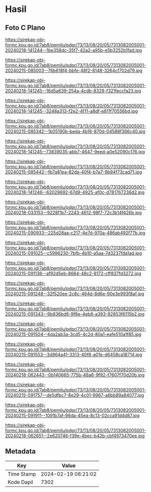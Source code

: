 # Hasil

## Foto C Plano

https://sirekap-obj-formc.kpu.go.id/7ab8/pemilu/pdpr/73/13/08/20/05/7313082005001-20240218-141244--1be358dc-35f7-42a2-a95b-e5b3252b1fad.jpg

https://sirekap-obj-formc.kpu.go.id/7ab8/pemilu/pdpr/73/13/08/20/05/7313082005001-20240215-085003--76b618f4-bbfe-48f2-8148-3264cf702d79.jpg

https://sirekap-obj-formc.kpu.go.id/7ab8/pemilu/pdpr/73/13/08/20/05/7313082005001-20240218-141245--16d5a639-254a-4cdb-8329-f321feccfa23.jpg

https://sirekap-obj-formc.kpu.go.id/7ab8/pemilu/pdpr/73/13/08/20/05/7313082005001-20240218-141245--3248a313-f2e2-4f11-a8df-e811f70556bd.jpg

https://sirekap-obj-formc.kpu.go.id/7ab8/pemilu/pdpr/73/13/08/20/05/7313082005001-20240215-085342--1b05190b-beda-4b16-870d-04588f366c40.jpg

https://sirekap-obj-formc.kpu.go.id/7ab8/pemilu/pdpr/73/13/08/20/05/7313082005001-20240218-141245--73839035-abb7-4647-9eed-a0e52090c176.jpg

https://sirekap-obj-formc.kpu.go.id/7ab8/pemilu/pdpr/73/13/08/20/05/7313082005001-20240215-085442--fb7a81ea-82da-40f4-b7a7-9b94f73cad71.jpg

https://sirekap-obj-formc.kpu.go.id/7ab8/pemilu/pdpr/73/13/08/20/05/7313082005001-20240218-141246--62029692-67d9-4925-af0c-d781767236d2.jpg

https://sirekap-obj-formc.kpu.go.id/7ab8/pemilu/pdpr/73/13/08/20/05/7313082005001-20240218-033153--9228f1b7-2243-4612-98f7-72c3b14f426b.jpg

https://sirekap-obj-formc.kpu.go.id/7ab8/pemilu/pdpr/73/13/08/20/05/7313082005001-20240215-090933--225d28aa-c217-4e7d-970a-486ab492f77b.jpg

https://sirekap-obj-formc.kpu.go.id/7ab8/pemilu/pdpr/73/13/08/20/05/7313082005001-20240215-091025--c5996230-7bfb-4b10-a5aa-7d3237fda1ad.jpg

https://sirekap-obj-formc.kpu.go.id/7ab8/pemilu/pdpr/73/13/08/20/05/7313082005001-20240215-091136--af92d5eb-8664-48c2-8172-cff837fd3272.jpg

https://sirekap-obj-formc.kpu.go.id/7ab8/pemilu/pdpr/73/13/08/20/05/7313082005001-20240215-091248--32f520ee-2c8c-464d-8d6e-90e3e993f8af.jpg

https://sirekap-obj-formc.kpu.go.id/7ab8/pemilu/pdpr/73/13/08/20/05/7313082005001-20240215-091343--9b936bd6-9f8e-4eb8-a393-82853f6115b2.jpg

https://sirekap-obj-formc.kpu.go.id/7ab8/pemilu/pdpr/73/13/08/20/05/7313082005001-20240215-091504--4da2ab3a-3cd5-4c2d-80a1-eafe510a1f85.jpg

https://sirekap-obj-formc.kpu.go.id/7ab8/pemilu/pdpr/73/13/08/20/05/7313082005001-20240215-091553--3d964a41-3313-40f8-a01e-d6458ca18714.jpg

https://sirekap-obj-formc.kpu.go.id/7ab8/pemilu/pdpr/73/13/08/20/05/7313082005001-20240218-062443--0b140665-775b-48a6-9f92-f7607f70d20b.jpg

https://sirekap-obj-formc.kpu.go.id/7ab8/pemilu/pdpr/73/13/08/20/05/7313082005001-20240215-091757--de5dfbc7-8e29-4c01-9967-a6bb89a84077.jpg

https://sirekap-obj-formc.kpu.go.id/7ab8/pemilu/pdpr/73/13/08/20/05/7313082005001-20240215-091911--1091b7af-98da-45ea-8c13-02cca91d4d87.jpg

https://sirekap-obj-formc.kpu.go.id/7ab8/pemilu/pdpr/73/13/08/20/05/7313082005001-20240218-062651--2e620746-f39e-4bec-b42b-cbf4973470ee.jpg


## Metadata

| Key        | Value               |
| ---------- | ------------------- |
| Time Stamp | 2024-02-19 06:21:02 |
| Kode Dapil | 7302                |



